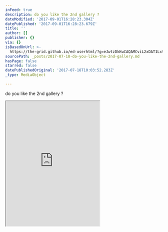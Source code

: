 ```yaml
---
inFeed: true
description: do you like the 2nd gallery ?
dateModified: '2017-09-01T16:28:23.304Z'
datePublished: '2017-09-01T16:28:23.679Z'
title: ''
author: []
publisher: {}
via: {}
isBasedOnUrl: >-
  https://the-grid.github.io/ed-userhtml/?g=eJwtzDkKwCAQAMCviL2xDAT1Lxtv8MLdBPx9LNIPo1x-mS2AqHm4he21-kbImQMCkaYPmieigZeUlHyc2R2QZV0RSvFz_bA9dXSknZzcKLlT8wGuih-g
sourcePath: _posts/2017-07-18-do-you-like-the-2nd-gallery.md
hasPage: false
starred: false
datePublishedOriginal: '2017-07-18T10:03:52.283Z'
_type: MediaObject

---
```

do you like the 2nd gallery ?

<iframe src="https://the-grid.github.io/ed-userhtml/?g=eJxNkcFugzAQRO98hUXVBKRghyihTYEcIlVVLzn1VlWVYy9gAjayTVpU9d9rEiL15t15mt0dZ1yckeC5XxwjrZT1dxlxrZ2XGaZFZ3dB0UtmhZIBXyCzcGyIfjyEzlSj2tVFbVCOOC7BPjfQgrRmP7zR8kBbCEz4vvxIHS0KFPxn9sMrD5xViDTYXsuRmYyYBmph4pxD6gQsuNMEv2LYaOZKnxCmpARmcUEZHJU6YQmWgPx82RPDT7g2d9_FsW3yeHYGbdwR-XmFtzPada883y5XSbxZr5NN8pgksT-au2twR7WbfFAcsJAGtN1DoTQE07Vh6v0GXLF-3G-B5tec5u512yKqjZs-D8M0I1OKXjbmzBpqzCVqptpLVD7i1NKo0lDkfmVtZ54IsRWUWnBMBWmHkjYN6IFwFQ2qjxpxgsgB0UryaNImE9m3nTLWDXiYOl-C2yr34-Xy_vavf_byos8" height="400" style=""></iframe>